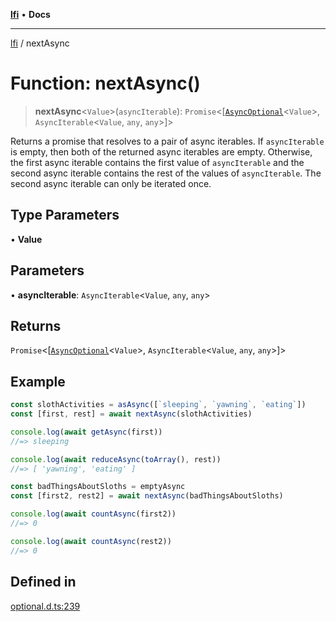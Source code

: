 [**lfi**](../readme.md) • **Docs**

---

[lfi](../globals.md) / nextAsync

# Function: nextAsync()

> **nextAsync**\<`Value`\>(`asyncIterable`):
> `Promise`\<[[`AsyncOptional`](../type-aliases/AsyncOptional.md)\<`Value`\>,
> `AsyncIterable`\<`Value`, `any`, `any`\>]\>

Returns a promise that resolves to a pair of async iterables. If `asyncIterable`
is empty, then both of the returned async iterables are empty. Otherwise, the
first async iterable contains the first value of `asyncIterable` and the second
async iterable contains the rest of the values of `asyncIterable`. The second
async iterable can only be iterated once.

## Type Parameters

• **Value**

## Parameters

• **asyncIterable**: `AsyncIterable`\<`Value`, `any`, `any`\>

## Returns

`Promise`\<[[`AsyncOptional`](../type-aliases/AsyncOptional.md)\<`Value`\>,
`AsyncIterable`\<`Value`, `any`, `any`\>]\>

## Example

```js
const slothActivities = asAsync([`sleeping`, `yawning`, `eating`])
const [first, rest] = await nextAsync(slothActivities)

console.log(await getAsync(first))
//=> sleeping

console.log(await reduceAsync(toArray(), rest))
//=> [ 'yawning', 'eating' ]

const badThingsAboutSloths = emptyAsync
const [first2, rest2] = await nextAsync(badThingsAboutSloths)

console.log(await countAsync(first2))
//=> 0

console.log(await countAsync(rest2))
//=> 0
```

## Defined in

[optional.d.ts:239](https://github.com/TomerAberbach/lfi/blob/85d6360ac7d8f71c70f308d2ace5bc2aa99ab03d/src/operations/optional.d.ts#L239)
